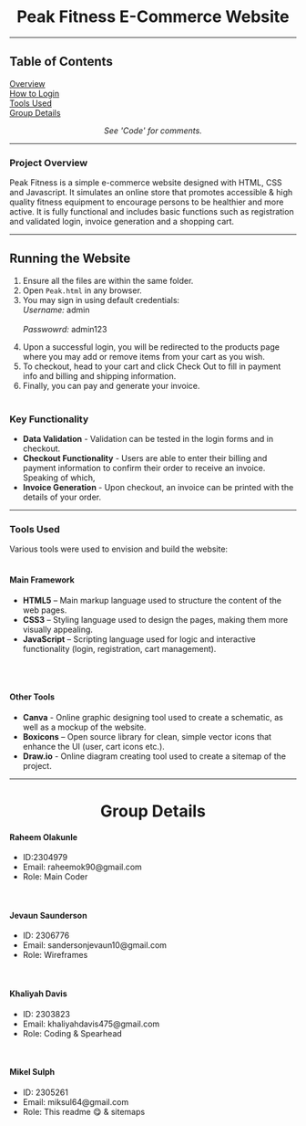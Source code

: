 

<h1 align = "center">Peak Fitness E-Commerce Website</h1>

---

<h2>Table of Contents</h2>
<a href = "#project-overview">Overview</a> <br>
<a href = "#running-the-website">How to Login</a> <br>
<a href = "#tools-used">Tools Used</a> <br>
<a href = "#group-details">Group Details</a> <br>
 
<em><p align = "center">See 'Code' for comments.</p></em>

---

### Project Overview

Peak Fitness is a simple e-commerce website designed with HTML, CSS and Javascript. It simulates an online store that promotes accessible & high quality fitness equipment to encourage persons to be healthier and more active. It is fully functional and includes basic functions such as registration and validated login, invoice generation and a shopping cart.

---


## Running the Website

1. Ensure all the files are within the same folder.
2. Open `Peak.html` in any browser.
3. You may sign in using default credentials:<br>
*Username:* admin<br>		
*Passwowrd:* admin123
<!-- 4. Or register by filling out the fields with a password 6 characters or longer. //non-functionality, leaving this part out for now -->
4. Upon a successful login, you will be redirected to the products page where you may add or remove items from your cart as you wish.
5. To checkout, head to your cart and click Check Out to fill in payment info and billing and shipping information.
6. Finally, you can pay and generate your invoice.
<br><br>


<h3>Key Functionality</h3> 
<ul>
  <li><strong>Data Validation</strong> - Validation can be tested in the login forms and in checkout.</li>
  <li><strong>Checkout Functionality</strong> - Users are able to enter their billing and payment information to confirm their order to receive an invoice. Speaking of which,</li>
  <li><strong>Invoice Generation</strong> - Upon checkout, an invoice can be printed with the details of your order. </li><!-- and sent straight to your email..totally.</li> -->
</ul>

<!---------- commenting this out, unless the extra functionality is coded into the updated code and i juss doe get to see it yet, but if we nah badda do it take it out
<h3>Miscellaneous</h3>
<ul>
  <li><strong>Demographic Data Filtering</strong> - The ability to separate and display the different age ranges and genders of registered users.</li>
 <li><strong>View Invoices</strong> - All invoices can be displayed and the user can search for an invoice of their choice.</li>
</ul>
----------->


---


<h3>Tools Used</h3>

Various tools were used to envision and build the website:
<br><br>
<h4>Main Framework</h4>
<ul>
  <li><strong>HTML5</strong> – Main markup language used to structure the content of the web pages.</li>
  <li><strong>CSS3</strong> – Styling language used to design the pages, making them more visually appealing.</li>
  <li><strong>JavaScript</strong> – Scripting language used for logic and interactive functionality (login, registration, cart management).</li>
</ul>

<br><br>

<h4>Other Tools</h4>
<ul>
  <li><strong>Canva</strong> - Online graphic designing tool used to create a schematic, as well as a mockup of the website.</li>
  <li><strong>Boxicons</strong> – Open source library for clean, simple vector icons that enhance the UI (user, cart icons etc.).</li>
  <li><strong>Draw.io</strong> - Online diagram creating tool used to create a sitemap of the project.</li>
</ul>

---

<h1 align = "center">Group Details</h1>

<h4>Raheem Olakunle</h4>
<ul>
  <li>ID:2304979</li>
  <li>Email: raheemok90@gmail.com</li>
  <li>Role: Main Coder  </li>
</ul>

<br>

<h4>Jevaun Saunderson</h4>
<ul>
  <li>ID: 2306776</li>
  <li>Email: sandersonjevaun10@gmail.com</li>
  <li>Role: Wireframes </li>
</ul>

<br>

<h4>Khaliyah Davis</h4>
<ul>
  <li>ID: 2303823</li>
  <li>Email: khaliyahdavis475@gmail.com</li>
  <li>Role: Coding & Spearhead</li>
</ul>

<br>

<h4> Mikel Sulph</h4>
<ul>
  <li>ID: 2305261</li>
  <li>Email: miksul64@gmail.com</li>
  <li>Role: This readme 😋 & sitemaps </li>
</ul>


